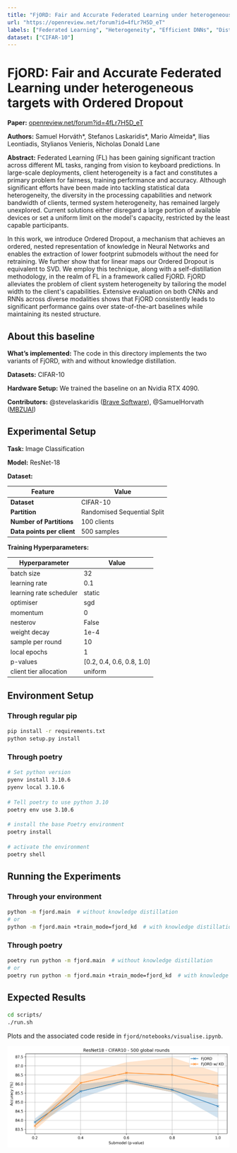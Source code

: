 ```yaml
---
title: "FjORD: Fair and Accurate Federated Learning under heterogeneous targets with Ordered Dropout"
url: "https://openreview.net/forum?id=4fLr7H5D_eT"
labels: ["Federated Learning", "Heterogeneity", "Efficient DNNs", "Distributed Systems"]
dataset: ["CIFAR-10"]
---
```


# FjORD: Fair and Accurate Federated Learning under heterogeneous targets with Ordered Dropout

****Paper:**** [openreview.net/forum?id=4fLr7H5D_eT](https://openreview.net/forum?id=4fLr7H5D_eT)

****Authors:**** Samuel Horváth\*, Stefanos Laskaridis\*, Mario Almeida\*, Ilias Leontiadis, Stylianos Venieris, Nicholas Donald Lane


****Abstract:**** Federated Learning (FL) has been gaining significant traction across different ML tasks, ranging from vision to keyboard predictions. In large-scale deployments, client heterogeneity is a fact and constitutes a primary problem for fairness, training performance and accuracy. Although significant efforts have been made into tackling statistical data heterogeneity, the diversity in the processing capabilities and network bandwidth of clients, termed system heterogeneity, has remained largely unexplored. Current solutions either disregard a large portion of available devices or set a uniform limit on the model's capacity, restricted by the least capable participants.

In this work, we introduce Ordered Dropout, a mechanism that achieves an ordered, nested representation of knowledge in Neural Networks and enables the extraction of lower footprint submodels without the need for retraining. We further show that for linear maps our Ordered Dropout is equivalent to SVD.  We employ this technique, along with a self-distillation methodology, in the realm of FL in a framework called FjORD. FjORD alleviates the problem of client system heterogeneity by tailoring the model width to the client's capabilities.
Extensive evaluation on both CNNs and RNNs across diverse modalities shows that FjORD consistently leads to significant performance gains over state-of-the-art baselines while maintaining its nested structure.


## About this baseline

****What’s implemented:**** The code in this directory implements the two variants of FjORD, with and without knowledge distillation.

****Datasets:**** CIFAR-10

****Hardware Setup:**** We trained the baseline on an Nvidia RTX 4090.

****Contributors:**** @stevelaskaridis ([Brave Software](https://brave.com/)), @SamuelHorvath ([MBZUAI](https://mbzuai.ac.ae/))


## Experimental Setup

****Task:**** Image Classification

****Model:**** ResNet-18

****Dataset:****

| **Feature**                | **Value**                    |
| -------------------------- | ---------------------------- |
| **Dataset**                | CIFAR-10                     |
| **Partition**              | Randomised Sequential Split  |
| **Number of Partitions**   | 100 clients                  |
| **Data points per client** | 500 samples                  |

****Training Hyperparameters:****

| **Hyperparameter**      | **Value**                 |
| ----------------------- | ------------------------- |
| batch size              | 32                        |
| learning rate           | 0.1                       |
| learning rate scheduler | static                    |
| optimiser               | sgd                       |
| momentum                | 0                         |
| nesterov                | False                     |
| weight decay            | 1e-4                      |
| sample per round        | 10                        |
| local epochs            | 1                         |
| p-values                | [0.2, 0.4, 0.6, 0.8, 1.0] |
| client tier allocation  | uniform                   |


## Environment Setup

### Through regular pip

```bash
pip install -r requirements.txt
python setup.py install
```

### Through poetry

```bash
# Set python version
pyenv install 3.10.6
pyenv local 3.10.6

# Tell poetry to use python 3.10
poetry env use 3.10.6

# install the base Poetry environment
poetry install

# activate the environment
poetry shell
```

## Running the Experiments

### Through your environment


```bash
python -m fjord.main  # without knowledge distillation
# or
python -m fjord.main +train_mode=fjord_kd  # with knowledge distillation
```

### Through poetry

```bash
poetry run python -m fjord.main  # without knowledge distillation
# or
poetry run python -m fjord.main +train_mode=fjord_kd  # with knowledge distillation
```

## Expected Results

```bash
cd scripts/
./run.sh
```

Plots and the associated code reside in `fjord/notebooks/visualise.ipynb`.

![resnet18_cifar10_500_global_rounds_acc_pvalues](./_static/resnet18_cifar10_500_global_rounds_acc_pvalues.png)
